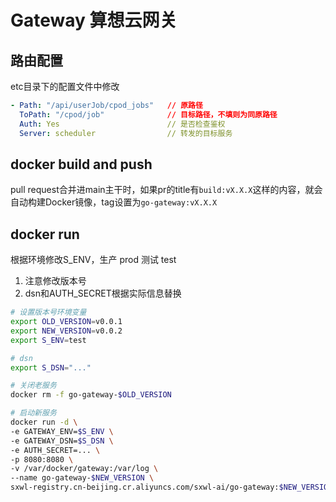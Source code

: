 # Gateway 算想云网关

## 路由配置
etc目录下的配置文件中修改
```yaml
- Path: "/api/userJob/cpod_jobs"   // 原路径
  ToPath: "/cpod/job"              // 目标路径，不填则为同原路径
  Auth: Yes                        // 是否检查鉴权
  Server: scheduler                // 转发的目标服务
```

## docker build and push
pull request合并进main主干时，如果pr的title有`build:vX.X.X`这样的内容，就会自动构建Docker镜像，tag设置为`go-gateway:vX.X.X`

## docker run
根据环境修改S_ENV，生产 prod 测试 test

1. 注意修改版本号
2. dsn和AUTH_SECRET根据实际信息替换
```bash
# 设置版本号环境变量
export OLD_VERSION=v0.0.1
export NEW_VERSION=v0.0.2
export S_ENV=test

# dsn
export S_DSN="..."

# 关闭老服务
docker rm -f go-gateway-$OLD_VERSION

# 启动新服务
docker run -d \
-e GATEWAY_ENV=$S_ENV \
-e GATEWAY_DSN=$S_DSN \
-e AUTH_SECRET=... \
-p 8080:8080 \
-v /var/docker/gateway:/var/log \
--name go-gateway-$NEW_VERSION \
sxwl-registry.cn-beijing.cr.aliyuncs.com/sxwl-ai/go-gateway:$NEW_VERSION
```
